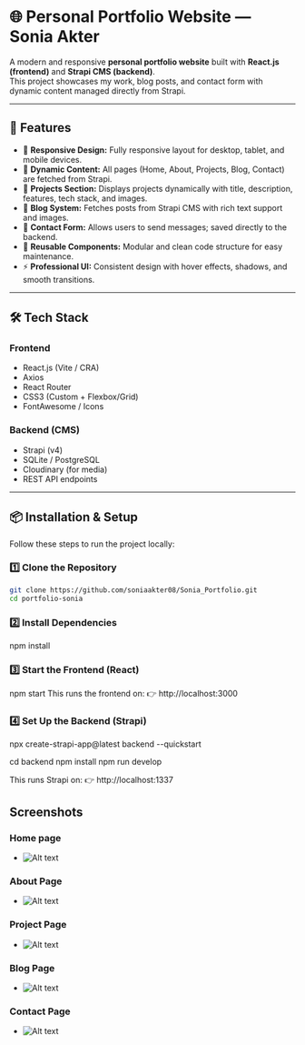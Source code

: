 # 🌐 Personal Portfolio Website — Sonia Akter

A modern and responsive **personal portfolio website** built with **React.js (frontend)** and **Strapi CMS (backend)**.  
This project showcases my work, blog posts, and contact form with dynamic content managed directly from Strapi.

---

## 🚀 Features

- 🎨 **Responsive Design:** Fully responsive layout for desktop, tablet, and mobile devices.
- 🧠 **Dynamic Content:** All pages (Home, About, Projects, Blog, Contact) are fetched from Strapi.
- 💼 **Projects Section:** Displays projects dynamically with title, description, features, tech stack, and images.
- 📰 **Blog System:** Fetches posts from Strapi CMS with rich text support and images.
- 💬 **Contact Form:** Allows users to send messages; saved directly to the backend.
- 🧾 **Reusable Components:** Modular and clean code structure for easy maintenance.
- ⚡ **Professional UI:** Consistent design with hover effects, shadows, and smooth transitions.

---

## 🛠️ Tech Stack

### **Frontend**

- React.js (Vite / CRA)
- Axios
- React Router
- CSS3 (Custom + Flexbox/Grid)
- FontAwesome / Icons

### **Backend (CMS)**

- Strapi (v4)
- SQLite / PostgreSQL
- Cloudinary (for media)
- REST API endpoints

---

## 📦 Installation & Setup

Follow these steps to run the project locally:

### 1️⃣ Clone the Repository

```bash
git clone https://github.com/soniaakter08/Sonia_Portfolio.git
cd portfolio-sonia
```

### 2️⃣ Install Dependencies

npm install

### 3️⃣ Start the Frontend (React)

npm start
This runs the frontend on:
👉 http://localhost:3000

### 4️⃣ Set Up the Backend (Strapi)

npx create-strapi-app@latest backend --quickstart

cd backend
npm install
npm run develop

This runs Strapi on:
👉 http://localhost:1337

## Screenshots

### Home page

- ![Alt text](https://github.com/soniaakter08/Sonia_Portfolio/blob/master/screenshots/Home_page.png)

### About Page

- ![Alt text](https://github.com/soniaakter08/Sonia_Portfolio/blob/master/screenshots/About_page.png)

### Project Page

- ![Alt text](https://github.com/soniaakter08/Sonia_Portfolio/blob/master/screenshots/Project_page.png)

### Blog Page

- ![Alt text](https://github.com/soniaakter08/Sonia_Portfolio/blob/master/screenshots/Blog_page.png)

### Contact Page

- ![Alt text](https://github.com/soniaakter08/Sonia_Portfolio/blob/master/screenshots/Contact_page.png)

